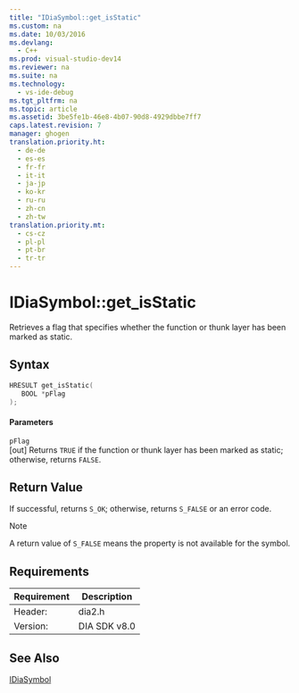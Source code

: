 ```yaml
---
title: "IDiaSymbol::get_isStatic"
ms.custom: na
ms.date: 10/03/2016
ms.devlang: 
  - C++
ms.prod: visual-studio-dev14
ms.reviewer: na
ms.suite: na
ms.technology: 
  - vs-ide-debug
ms.tgt_pltfrm: na
ms.topic: article
ms.assetid: 3be5fe1b-46e8-4b07-90d8-4929dbbe7ff7
caps.latest.revision: 7
manager: ghogen
translation.priority.ht: 
  - de-de
  - es-es
  - fr-fr
  - it-it
  - ja-jp
  - ko-kr
  - ru-ru
  - zh-cn
  - zh-tw
translation.priority.mt: 
  - cs-cz
  - pl-pl
  - pt-br
  - tr-tr
---
```

# IDiaSymbol::get_isStatic
Retrieves a flag that specifies whether the function or thunk layer has been marked as static.  
  
## Syntax  
  
```cpp  
HRESULT get_isStatic(  
   BOOL *pFlag  
);  
```  
  
#### Parameters  
 `pFlag`  
 [out] Returns `TRUE` if the function or thunk layer has been marked as static; otherwise, returns `FALSE`.  
  
## Return Value  
 If successful, returns `S_OK`; otherwise, returns `S_FALSE` or an error code.  
  
> [!NOTE]
>  A return value of `S_FALSE` means the property is not available for the symbol.  
  
## Requirements  
  
|Requirement|Description|  
|-----------------|-----------------|  
|Header:|dia2.h|  
|Version:|DIA SDK v8.0|  
  
## See Also  
 [IDiaSymbol](../VS_debugger/IDiaSymbol.md)
